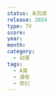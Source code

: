 ```yaml
---
status: 未完成
release: 2024
type: TV
score:
year:
month:
category:
  - 动漫
tags:
  - A类
  - 漫改
  - 奇幻
---
```

